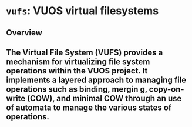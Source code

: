`vufs`: VUOS virtual filesystems
====

## Overview                                                                     
The Virtual File System (VUFS) provides a mechanism for virtualizing file system operations within the VUOS project. It implements a layered approach to managing file operations such as **binding**, **mergin    g**, **copy-on-write (COW)**, and **minimal COW** through an use of automata to manage the various states of operations.
---  

